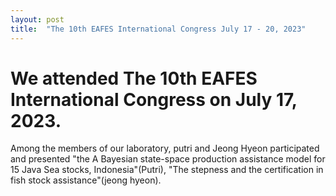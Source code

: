 ```yaml
---
layout: post
title:  "The 10th EAFES International Congress July 17 - 20, 2023"
---
```


# We attended The 10th EAFES International Congress on July 17, 2023.

Among the members of our laboratory, putri and Jeong Hyeon participated and presented "the A Bayesian state-space production assistance model for 15 Java Sea stocks, Indonesia"(Putri), "The stepness and the certification in fish stock assistance"(jeong hyeon).
